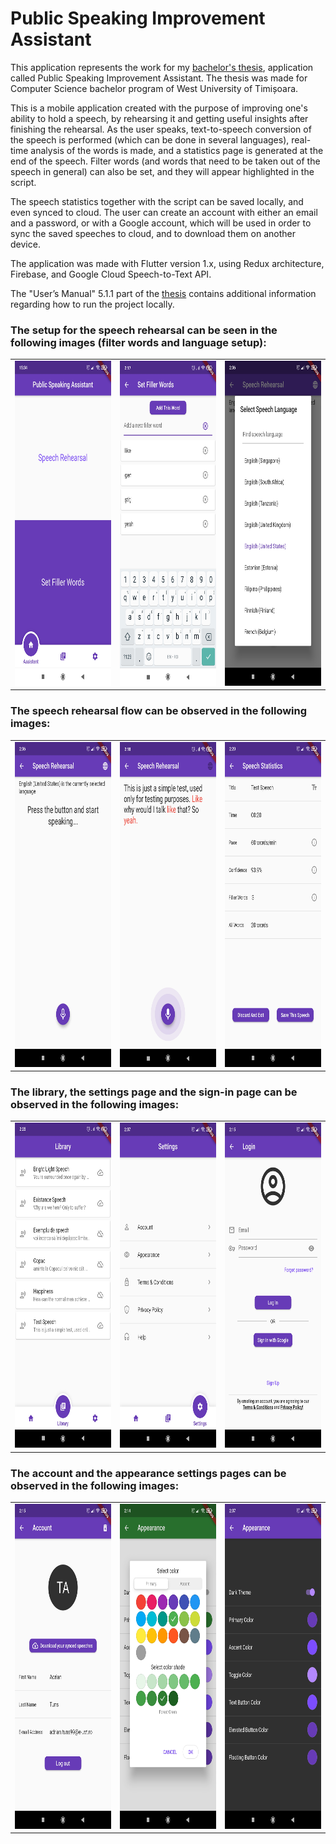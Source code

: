 # Public Speaking Improvement Assistant

This application represents the work for my [bachelor's thesis](https://github.com/TunsAdrian/Public-Speaking-Improvement-Assistant/blob/master/documentation/thesis.pdf), application called Public Speaking Improvement Assistant. The thesis was made for Computer Science bachelor program of West University of Timișoara.

This is a mobile application created with the purpose of improving one's ability to hold a speech, by rehearsing it and
getting useful insights after finishing the rehearsal.
As the user speaks, text-to-speech conversion of the speech is performed (which can be done in several languages),
real-time analysis of the words is made, and a statistics page is generated at the end of the speech.
Filter words (and words that need to be taken out of the speech in general) can also be set, and they will appear
highlighted in the script.

The speech statistics together with the script can be saved locally, and even synced to cloud.
The user can create an account with either an email and a password, or with a Google account, which will be used in order to sync the saved speeches to
cloud, and to download them on another device.

The application was made with Flutter version 1.x, using Redux architecture, Firebase, and Google Cloud Speech-to-Text
API.

The "User’s Manual" 5.1.1 part of the [thesis](https://github.com/TunsAdrian/Public-Speaking-Improvement-Assistant/blob/master/documentation/thesis.pdf) contains additional information regarding how to run the project
locally.

### The setup for the speech rehearsal can be seen in the following images (filter words and language setup):

<table>
  <tr>
    <td><img src="documentation/GUI_Screens/homePage.jpg" width=260 height=520></td>
    <td><img src="documentation/GUI_Screens/fillerPage.jpg" width=260 height=520></td>
    <td><img src="documentation/GUI_Screens/speechLanguagePage.jpg" width=260 height=520></td>
  </tr>
 </table>

### The speech rehearsal flow can be observed in the following images:

<table>
  <tr>
    <td><img src="documentation/GUI_Screens/speechPage.jpg" width=260 height=520></td>
    <td><img src="documentation/GUI_Screens/speechListenPage.jpg" width=260 height=520></td>
    <td><img src="documentation/GUI_Screens/libraryResultsPage.jpg" width=260 height=520></td>
  </tr>
 </table>

### The library, the settings page and the sign-in page can be observed in the following images:

<table>
  <tr>
    <td><img src="documentation/GUI_Screens/libraryPage.jpg" width=260 height=520></td>
    <td><img src="documentation/GUI_Screens/settingsPage.jpg" width=260 height=520></td>
    <td><img src="documentation/GUI_Screens/loginPage.jpg" width=260 height=520></td>
  </tr>
 </table>

### The account and the appearance settings pages can be observed in the following images:

<table>
  <tr>
    <td><img src="documentation/GUI_Screens/accountPage.jpg" width=260 height=520></td>
    <td><img src="documentation/GUI_Screens/appearanceColorPage.jpg" width=260 height=520></td>
    <td><img src="documentation/GUI_Screens/appearancePage.jpg" width=260 height=520></td>
  </tr>
 </table>
